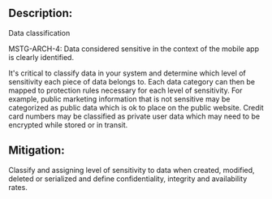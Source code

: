 ## Description:

Data classification

MSTG-ARCH-4: Data considered sensitive in the context of the mobile app is clearly identified.

It's critical to classify data in your system and determine which level of sensitivity each piece of data belongs to. Each data category can then be mapped to protection rules necessary for each level of sensitivity. For example, public marketing information that is not sensitive may be categorized as public data which is ok to place on the public website. Credit card numbers may be classified as private user data which may need to be encrypted while stored or in transit.


## Mitigation:

Classify and assigning level of sensitivity to data when created, modified, deleted or
serialized and define confidentiality, integrity and availability rates.
